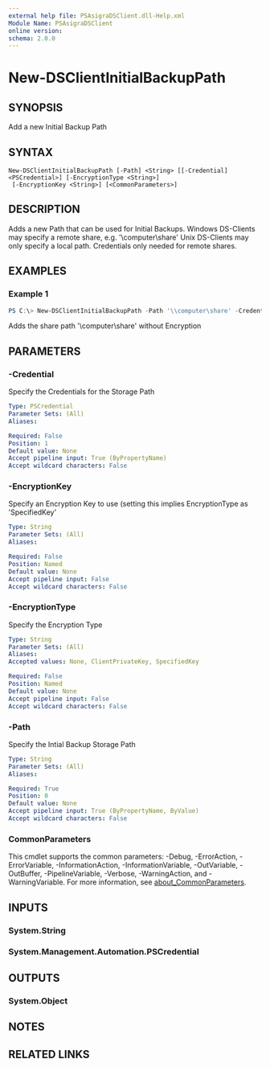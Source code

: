 ```yaml
---
external help file: PSAsigraDSClient.dll-Help.xml
Module Name: PSAsigraDSClient
online version:
schema: 2.0.0
---
```


# New-DSClientInitialBackupPath

## SYNOPSIS
Add a new Initial Backup Path

## SYNTAX

```
New-DSClientInitialBackupPath [-Path] <String> [[-Credential] <PSCredential>] [-EncryptionType <String>]
 [-EncryptionKey <String>] [<CommonParameters>]
```

## DESCRIPTION
Adds a new Path that can be used for Initial Backups.
Windows DS-Clients may specify a remote share, e.g. '\\computer\share'
Unix DS-Clients may only specify a local path.
Credentials only needed for remote shares.

## EXAMPLES

### Example 1
```powershell
PS C:\> New-DSClientInitialBackupPath -Path '\\computer\share' -Credential (Get-Credential username) -EncryptionType None
```

Adds the share path '\\computer\share' without Encryption

## PARAMETERS

### -Credential
Specify the Credentials for the Storage Path

```yaml
Type: PSCredential
Parameter Sets: (All)
Aliases:

Required: False
Position: 1
Default value: None
Accept pipeline input: True (ByPropertyName)
Accept wildcard characters: False
```

### -EncryptionKey
Specify an Encryption Key to use (setting this implies EncryptionType as 'SpecifiedKey'

```yaml
Type: String
Parameter Sets: (All)
Aliases:

Required: False
Position: Named
Default value: None
Accept pipeline input: False
Accept wildcard characters: False
```

### -EncryptionType
Specify the Encryption Type

```yaml
Type: String
Parameter Sets: (All)
Aliases:
Accepted values: None, ClientPrivateKey, SpecifiedKey

Required: False
Position: Named
Default value: None
Accept pipeline input: False
Accept wildcard characters: False
```

### -Path
Specify the Intial Backup Storage Path

```yaml
Type: String
Parameter Sets: (All)
Aliases:

Required: True
Position: 0
Default value: None
Accept pipeline input: True (ByPropertyName, ByValue)
Accept wildcard characters: False
```

### CommonParameters
This cmdlet supports the common parameters: -Debug, -ErrorAction, -ErrorVariable, -InformationAction, -InformationVariable, -OutVariable, -OutBuffer, -PipelineVariable, -Verbose, -WarningAction, and -WarningVariable. For more information, see [about_CommonParameters](http://go.microsoft.com/fwlink/?LinkID=113216).

## INPUTS

### System.String

### System.Management.Automation.PSCredential

## OUTPUTS

### System.Object
## NOTES

## RELATED LINKS
